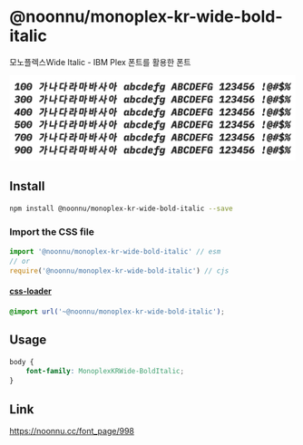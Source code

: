 # @noonnu/monoplex-kr-wide-bold-italic

모노플렉스Wide Italic - IBM Plex 폰트를 활용한 폰트

![example](./example.png)

## Install

```bash
npm install @noonnu/monoplex-kr-wide-bold-italic --save
```

### Import the CSS file

```js
import '@noonnu/monoplex-kr-wide-bold-italic' // esm
// or
require('@noonnu/monoplex-kr-wide-bold-italic') // cjs
```

#### [css-loader](https://github.com/webpack-contrib/css-loader)

```css
@import url('~@noonnu/monoplex-kr-wide-bold-italic');
```

## Usage

```css
body {
    font-family: MonoplexKRWide-BoldItalic;
}
```

## Link

https://noonnu.cc/font_page/998
